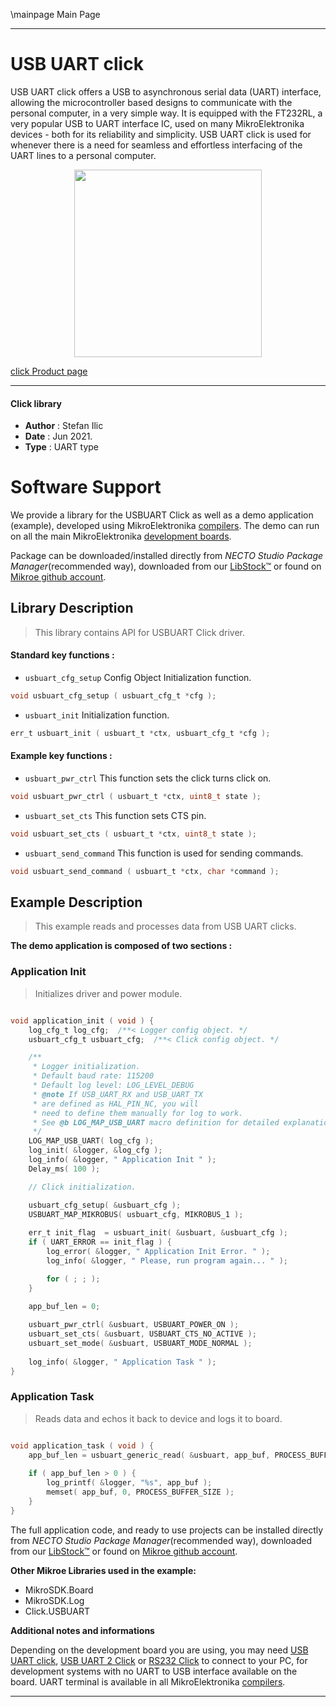 \mainpage Main Page

---
# USB UART click

USB UART click offers a USB to asynchronous serial data (UART) interface, allowing the microcontroller based designs to communicate with the personal computer, in a very simple way. It is equipped with the FT232RL, a very popular USB to UART interface IC, used on many MikroElektronika devices - both for its reliability and simplicity. USB UART click is used for whenever there is a need for seamless and effortless interfacing of the UART lines to a personal computer.

<p align="center">
  <img src="https://download.mikroe.com/images/click_for_ide/usbuart_click.png" height=300px>
</p>

[click Product page](https://www.mikroe.com/usb-uart-click)

---


#### Click library

- **Author**        : Stefan Ilic
- **Date**          : Jun 2021.
- **Type**          : UART type


# Software Support

We provide a library for the USBUART Click
as well as a demo application (example), developed using MikroElektronika
[compilers](https://www.mikroe.com/necto-studio).
The demo can run on all the main MikroElektronika [development boards](https://www.mikroe.com/development-boards).

Package can be downloaded/installed directly from *NECTO Studio Package Manager*(recommended way), downloaded from our [LibStock&trade;](https://libstock.mikroe.com) or found on [Mikroe github account](https://github.com/MikroElektronika/mikrosdk_click_v2/tree/master/clicks).

## Library Description

> This library contains API for USBUART Click driver.

#### Standard key functions :

- `usbuart_cfg_setup` Config Object Initialization function.
```c
void usbuart_cfg_setup ( usbuart_cfg_t *cfg );
```

- `usbuart_init` Initialization function.
```c
err_t usbuart_init ( usbuart_t *ctx, usbuart_cfg_t *cfg );
```

#### Example key functions :

- `usbuart_pwr_ctrl` This function sets the click turns click on.
```c
void usbuart_pwr_ctrl ( usbuart_t *ctx, uint8_t state );
```

- `usbuart_set_cts` This function sets CTS pin.
```c
void usbuart_set_cts ( usbuart_t *ctx, uint8_t state );
```

- `usbuart_send_command` This function is used for sending commands.
```c
void usbuart_send_command ( usbuart_t *ctx, char *command );
```

## Example Description

> This example reads and processes data from USB UART clicks.

**The demo application is composed of two sections :**

### Application Init

> Initializes driver and power module.

```c

void application_init ( void ) {
    log_cfg_t log_cfg;  /**< Logger config object. */
    usbuart_cfg_t usbuart_cfg;  /**< Click config object. */

    /** 
     * Logger initialization.
     * Default baud rate: 115200
     * Default log level: LOG_LEVEL_DEBUG
     * @note If USB_UART_RX and USB_UART_TX 
     * are defined as HAL_PIN_NC, you will 
     * need to define them manually for log to work. 
     * See @b LOG_MAP_USB_UART macro definition for detailed explanation.
     */
    LOG_MAP_USB_UART( log_cfg );
    log_init( &logger, &log_cfg );
    log_info( &logger, " Application Init " );
    Delay_ms( 100 );

    // Click initialization.

    usbuart_cfg_setup( &usbuart_cfg );
    USBUART_MAP_MIKROBUS( usbuart_cfg, MIKROBUS_1 );
    
    err_t init_flag  = usbuart_init( &usbuart, &usbuart_cfg );
    if ( UART_ERROR == init_flag ) {
        log_error( &logger, " Application Init Error. " );
        log_info( &logger, " Please, run program again... " );

        for ( ; ; );
    }

    app_buf_len = 0;
    
    usbuart_pwr_ctrl( &usbuart, USBUART_POWER_ON );
    usbuart_set_cts( &usbuart, USBUART_CTS_NO_ACTIVE );
    usbuart_set_mode( &usbuart, USBUART_MODE_NORMAL );
    
    log_info( &logger, " Application Task " );
}

```

### Application Task

> Reads data and echos it back to device and logs it to board.

```c

void application_task ( void ) {
    app_buf_len = usbuart_generic_read( &usbuart, app_buf, PROCESS_BUFFER_SIZE );
    
    if ( app_buf_len > 0 ) {
        log_printf( &logger, "%s", app_buf );
        memset( app_buf, 0, PROCESS_BUFFER_SIZE );
    }
}

```


The full application code, and ready to use projects can be installed directly from *NECTO Studio Package Manager*(recommended way), downloaded from our [LibStock&trade;](https://libstock.mikroe.com) or found on [Mikroe github account](https://github.com/MikroElektronika/mikrosdk_click_v2/tree/master/clicks).

**Other Mikroe Libraries used in the example:**

- MikroSDK.Board
- MikroSDK.Log
- Click.USBUART

**Additional notes and informations**

Depending on the development board you are using, you may need
[USB UART click](https://www.mikroe.com/usb-uart-click),
[USB UART 2 Click](https://www.mikroe.com/usb-uart-2-click) or
[RS232 Click](https://www.mikroe.com/rs232-click) to connect to your PC, for
development systems with no UART to USB interface available on the board. UART
terminal is available in all MikroElektronika
[compilers](https://shop.mikroe.com/compilers).

---
